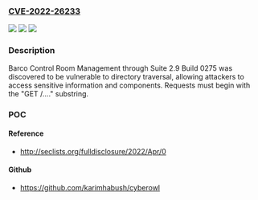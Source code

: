 ### [CVE-2022-26233](https://cve.mitre.org/cgi-bin/cvename.cgi?name=CVE-2022-26233)
![](https://img.shields.io/static/v1?label=Product&message=n%2Fa&color=blue)
![](https://img.shields.io/static/v1?label=Version&message=n%2Fa&color=blue)
![](https://img.shields.io/static/v1?label=Vulnerability&message=n%2Fa&color=brighgreen)

### Description

Barco Control Room Management through Suite 2.9 Build 0275 was discovered to be vulnerable to directory traversal, allowing attackers to access sensitive information and components. Requests must begin with the "GET /..\.." substring.

### POC

#### Reference
- http://seclists.org/fulldisclosure/2022/Apr/0

#### Github
- https://github.com/karimhabush/cyberowl

